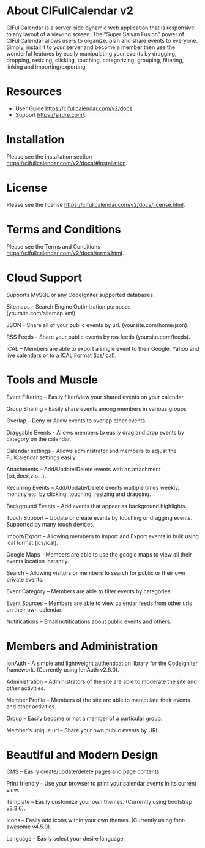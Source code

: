 # About CIFullCalendar v2
CIFullCalendar is a server-side dynamic web application that is responsive to any layout of a viewing screen. The “Super Saiyan Fusion” power of CIFullCalendar allows users to organize, plan and share events to everyone. Simply, install it to your server and become a member then use the wonderful features by easily manipulating your events by dragging, dropping, resizing, clicking, touching, categorizing, grouping, filtering, linking and importing/exporting.

# Resources

-  User Guide  <https://cifullcalendar.com/v2/docs>.
-  Support  <https://sirdre.com/>.

# Installation

Please see the installation section <https://cifullcalendar.com/v2/docs/#installation>.

# License

Please see the license <https://cifullcalendar.com/v2/docs/license.html>.

# Terms and Conditions

Please see the Terms and Conditions <https://cifullcalendar.com/v2/docs/terms.html>.

# Cloud Support
Supports MySQL or any CodeIgniter supported databases. 

Sitemaps – Search Engine Optimization purposes (yoursite.com/sitemap.xml) 

JSON – Share all of your public events by url. (yoursite.com/home/json). 

RSS Feeds – Share your public events by rss feeds (yoursite.com/feeds). 

ICAL – Members are able to export a single event to their Google, Yahoo and live calendars or to a ICAL Format (ics/ical).

# Tools and Muscle

Event Filtering – Easily filter/view your shared events on your calendar. 

Group Sharing – Easily share events among members in various groups 

Overlap – Deny or Allow events to overlap other events. 

Draggable Events - Allows members to easily drag and drop events by category on the calendar. 

Calendar settings - Allows administrator and members to adjust the FullCalendar settings easily. 

Attachments – Add/Update/Delete events with an attachment (txt,docx,zip...). 

Recurring Events – Add/Update/Delete events multiple times weekly, monthly etc. by clicking, touching, resizing and dragging. 

Background Events – Add events that appear as background highlights. 

Touch Support – Update or create events by touching or dragging events. Supported by many touch devices. 

Import/Export – Allowing members to Import and Export events in bulk using ical format (ics/ical). 

Google Maps – Members are able to use the google maps to view all their events location instantly.  

Search – Allowing visitors or members to search for public or their own private events. 

Event Category – Members are able to filter events by categories. 

Event Sources – Members are able to view calendar feeds from other urls on their own calendar. 

Notifications – Email notifications about public events and others.

# Members and Administration
IonAuth - A simple and lightweight authentication library for the CodeIgniter framework. (Currently using IonAuth v2.6.0). 

Administration – Administrators of the site are able to moderate the site and other activities. 

Member Profile – Members of the site are able to manipulate their events and other activities. 

Group – Easily become or not a member of a particular group. 

Member's unique url – Share your own public events by URL

# Beautiful and Modern Design
CMS – Easily create/update/delete pages and page contents. 

Print friendly - Use your browser to print your calendar events in its current view. 

Template – Easily customize your own themes. (Currently using bootstrap v3.3.6). 

Icons – Easily add icons within your own themes. (Currently using font-awesome v4.5.0). 

Language – Easily select your desire language.
